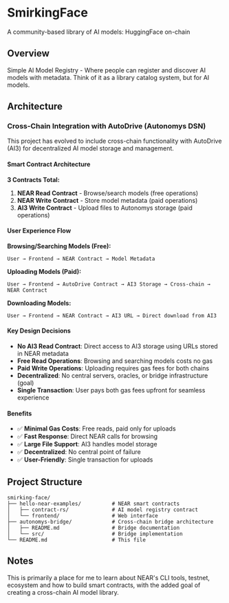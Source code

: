 # SmirkingFace
A community-based library of AI models: HuggingFace on-chain

## Overview
Simple AI Model Registry - Where people can register and discover AI models with metadata. Think of it as a library catalog system, but for AI models.

## Architecture

### Cross-Chain Integration with AutoDrive (Autonomys DSN)

This project has evolved to include cross-chain functionality with AutoDrive (AI3) for decentralized AI model storage and management.

#### Smart Contract Architecture

**3 Contracts Total:**
1. **NEAR Read Contract** - Browse/search models (free operations)
2. **NEAR Write Contract** - Store model metadata (paid operations)  
3. **AI3 Write Contract** - Upload files to Autonomys storage (paid operations)

#### User Experience Flow

**Browsing/Searching Models (Free):**
```
User → Frontend → NEAR Contract → Model Metadata
```

**Uploading Models (Paid):**
```
User → Frontend → AutoDrive Contract → AI3 Storage → Cross-chain → NEAR Contract
```

**Downloading Models:**
```
User → Frontend → NEAR Contract → AI3 URL → Direct download from AI3
```

#### Key Design Decisions

- **No AI3 Read Contract**: Direct access to AI3 storage using URLs stored in NEAR metadata
- **Free Read Operations**: Browsing and searching models costs no gas
- **Paid Write Operations**: Uploading requires gas fees for both chains
- **Decentralized**: No central servers, oracles, or bridge infrastructure (goal)
- **Single Transaction**: User pays both gas fees upfront for seamless experience

#### Benefits

- ✅ **Minimal Gas Costs**: Free reads, paid only for uploads
- ✅ **Fast Response**: Direct NEAR calls for browsing
- ✅ **Large File Support**: AI3 handles model storage
- ✅ **Decentralized**: No central point of failure
- ✅ **User-Friendly**: Single transaction for uploads

## Project Structure

```
smirking-face/
├── hello-near-examples/          # NEAR smart contracts
│   ├── contract-rs/              # AI model registry contract
│   └── frontend/                 # Web interface
├── autonomys-bridge/             # Cross-chain bridge architecture
│   ├── README.md                 # Bridge documentation
│   └── src/                      # Bridge implementation
└── README.md                     # This file
```

## Notes
This is primarily a place for me to learn about NEAR's CLI tools, testnet, ecosystem and how to build smart contracts, with the added goal of creating a cross-chain AI model library. 
